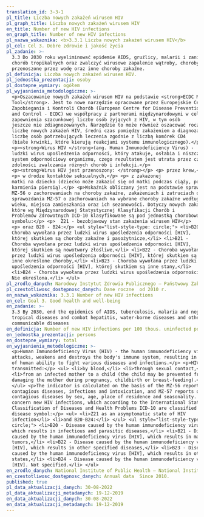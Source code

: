 ```yaml
---
translation_id: 3-3-1
pl_title: Liczba nowych zakażeń wirusem HIV
pl_graph_title: Liczba nowych zakażeń wirusem HIV
en_title: Number of new HIV infections
en_graph_title: Number of new HIV infections
pl_nazwa_wskaznika: <b>3.3.1 Liczba nowych zakażeń wirusem HIV</b>
pl_cel: Cel 3. Dobre zdrowie i jakość życia
pl_zadanie: >-
  3.3 Do 2030 roku wyeliminować epidemie AIDS, gruźlicy, malarii i zaniedbanych
  chorób tropikalnych oraz zwalczyć wirusowe zapalenie wątroby, choroby
  przenoszone przez wodę oraz inne choroby zakaźne.
pl_definicja: Liczba nowych zakażeń wirusem HIV.
pl_jednostka_prezentacji: osoby
pl_dostepne_wymiary: ogółem
pl_wyjasnienia_metodologiczne: >-
  <p>Oszacowanie nowych zakażeń wirusem HIV na podstawie <strong>ECDC Modelling
  Tool</strong>. Jest to nowe narzędzie opracowane przez Europejskie Centrum ds.
  Zapobiegania i Kontroli Chorób (European Centre for Disease Prevention
  and Control - ECDC) we współpracy z partnerami międzynarodowymi w celu
  zapewnienia szacunkowej liczby osób żyjących z HIV, w tym osób
  jeszcze nie zdiagnozowanych. Narzędzie to może również oszacować roczną
  liczbę nowych zakażeń HIV, średni czas pomiędzy zakażeniem a diagnozą oraz
  liczbę osób potrzebujących leczenia zgodnie z liczbą komórek CD4
  (białe krwinki, które kierują reakcjami systemu immunologicznego).</p>
  <p><strong>Wirus HIV </strong>(ang. Human Immunodeficiency Virus) -
  ludzki wirus upośledzenia odporności, który atakuje, osłabia i niszczy
  system odpornościowy organizmu, czego rezultatem jest utrata przez człowieka
  zdolności zwalczania różnych chorób i infekcji.</p>
  <p><strong>Wirus HIV jest przenoszony: </strong></p> <p> przez krew,</p>
  <p> w drodze kontaktów seksualnych,</p> <p> z zakażonej
  matki na dziecko (dziecko może zakazić się od matki podczas ciąży, porodu lub
  karmienia piersią).</p> <p>Wskaźnik obliczany jest na podstawie sprawozdania
  MZ-56 o zachorowaniach na choroby zakaźne, zakażeniach i zatruciach oraz
  sprawozdania MZ-57 o zachorowaniach na wybrane choroby zakaźne według płci,
  wieku, miejsca zamieszkania oraz ich sezonowości. Dotyczy nowych zakażeń,
  które wg Międzynarodowej Statystycznej Klasyfikacji Chorób i
  Problemów Zdrowotnych ICD-10 klasyfikowane są pod jednostką chorobową o
  symbolu:</p> <p>  Z21 - bezobjawowy stan zakażenia wirusem HIV</p>
  <p> oraz B20 - B24:</p> <ul style="list-style-type: circle;"> <li>B20 -
  Choroba wywołana przez ludzki wirus upośledzenia odporności [HIV],
  której skutkiem są choroby zakaźne i pasożytnicze,</li> <li>B21 -
  Choroba wywołana przez ludzki wirus upośledzenia odporności [HIV],
  której skutkiem są nowotwory złośliwe,</li> <li>B22 - Choroba wywołana
  przez ludzki wirus upośledzenia odporności [HIV], której skutkiem są
  inne określone choroby,</li> <li>B23 - Choroba wywołana przez ludzki wirus
  upośledzenia odporności [HIV], której skutkiem są inne stany,</li>
  <li>B24 - Choroba wywołana przez ludzki wirus upośledzenia odporności [HIV].
  Nie określona.</li> </ul>
pl_zrodlo_danych: Narodowy Instytut Zdrowia Publicznego – Państwowy Zakład Higieny
pl_czestotliwosc_dostępnosc_danych: Dane roczne  od 2010 r.
en_nazwa_wskaznika: 3.3.1 Number of new HIV infections
en_cel: Goal 3. Good health and well-being
en_zadanie: >-
  3.3 By 2030, end the epidemics of AIDS, tuberculosis, malaria and neglected
  tropical diseases and combat hepatitis, water-borne diseases and other
  communicable diseases
en_definicja: Number of new HIV infections per 100 thous. uninfected population.
en_jednostka_prezentacji: persons
en_dostepne_wymiary: total
en_wyjasnienia_metodologiczne: >-
  <p>Human Immunodeficiency Virus (HIV) - the human immunodeficiency virus that
  attacks, weakens and destroys the body's immune system, resulting in the loss
  of human ability to fight various diseases and infections.</p> <p>HIV is
  transmitted:</p> <ul> <li>by blood,</li> <li>through sexual contact,</li>
  <li>from an infected mother to a child (the child may be prevented from
  damaging the mother during pregnancy, childbirth or breast-feeding).</li>
  </ul> <p>The indicator is calculated on the basis of the MZ-56 report on
  contagious diseases, infections and intoxication, and MZ-57 reports of
  contagious diseases by sex, age, place of residence and seasonality. Data
  concern new HIV infections, which according to the International Statistical
  Classification of Diseases and Health Problems ICD-10 are classified under the
  disease symbol:</p> <ul> <li>Z21 as an asymptomatic state of HIV
  infection</li> <li>and B20-B24:</li> </ul> <ul style="list-style-type:
  circle;"> <li>B20 - Disease caused by the human immunodeficiency virus [HIV],
  which results in infectious and parasitic diseases,</li> <li>B21 - Disease
  caused by the human immunodeficiency virus [HIV], which results in malignant
  tumors,</li> <li>B22 - Disease caused by the human immunodeficiency virus
  [HIV], which results in other specified diseases,</li> <li>B23 - Disease
  caused by the human immunodeficiency virus [HIV], which results in other
  states,</li> <li>B24 - Disease caused by the human immunodeficiency virus
  [HIV]. Not specified.</li> </ul>
en_zrodlo_danych: National Institute of Public Health – National Institute of Hygiene
en_czestotliwosc_dostępnosc_danych: Annual data  Since 2010.
published: true
pl_data_aktualizacji_danych: 30-08-2022
pl_data_aktualizacji_metadanych: 19-12-2019
en_data_aktualizacji_danych: 30-08-2022
en_data_aktualizacji_metadanych: 19-12-2019
---
```

